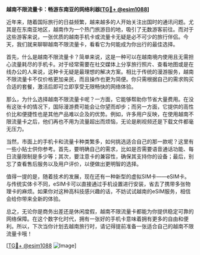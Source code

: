**越南不限流量卡：畅游东南亚的网络利器[[TG💪+ @esim1088](https://t.me/s/esim1088)]**

近年来，随着国际旅行的日益频繁，越来越多的人开始关注出国时的通讯问题。尤其是在东南亚地区，越南作为一个热门旅游目的地，吸引了无数游客前往。而对于这些游客来说，一张优质的越南手机卡或流量卡无疑是必不可少的旅行伴侣。今天，我们就来聊聊越南不限流量卡，看看它为何能成为你出行的最佳选择。

首先，什么是越南不限流量卡？简单来说，这是一种可以在越南境内使用且无需担心流量耗尽的手机卡。对于经常需要在社交媒体上分享旅行照片、查看地图或是在线办公的人来说，这种卡无疑是最理想的解决方案。相比于传统的漫游服务，越南不限流量卡不仅价格更加亲民，而且操作也更为简便。你只需根据自己的需求购买合适的套餐，激活后即可立即享受无限畅快的网络体验。

那么，为什么选择越南不限流量卡呢？一方面，它能够帮助你节省大量费用。在没有这张卡的情况下，国际漫游费可能会让你望而却步；而另一方面，它提供的高性价比和便捷性也是其他产品难以企及的优势。例如，许多用户反映，在使用越南不限流量卡之后，他们再也不用为流量超出而烦恼，无论是刷视频还是下载文件都毫无压力。

当然，市面上的手机卡和流量卡种类繁多，如何挑选适合自己的那一款呢？这里有一些小贴士供你参考。首先，要明确自己的需求，比如是否需要语音通话功能、每日流量限制是多少等；其次，要注意卡的兼容性，确保其支持你的设备；最后，别忘了查看售后服务以及用户评价，以便做出更明智的选择。

值得一提的是，随着技术的发展，现在还有一种新型的虚拟SIM卡——eSIM卡。与传统实体卡不同，eSIM卡可以直接通过手机设置进行安装，省去了携带多张物理卡的麻烦。如果你对这种高科技感兴趣的话，不妨试试越南的eSIM服务，相信会给你带来全新的体验。

总之，无论你是商务出差还是休闲度假，越南不限流量卡都能为你提供稳定可靠的网络保障。在这个数字化时代，拥有一张好的手机卡意味着拥有更多的自由和便利。所以，下次当你计划去越南旅行时，请记得提前准备一张适合自己的越南不限流量卡哦！

[[TG💪+ @esim1088](https://t.me/s/esim1088) ![Image](https://i.postimg.cc/4NQfJmqS/Snipaste-2025-05-13-00-14-12.png)]